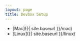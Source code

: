 ```yaml
---
layout: page
title: Devbox Setup
---
```


* [Mac]({{ site.baseurl }}/mac)
* [Linux]({{ site.baseurl }}/linux)
